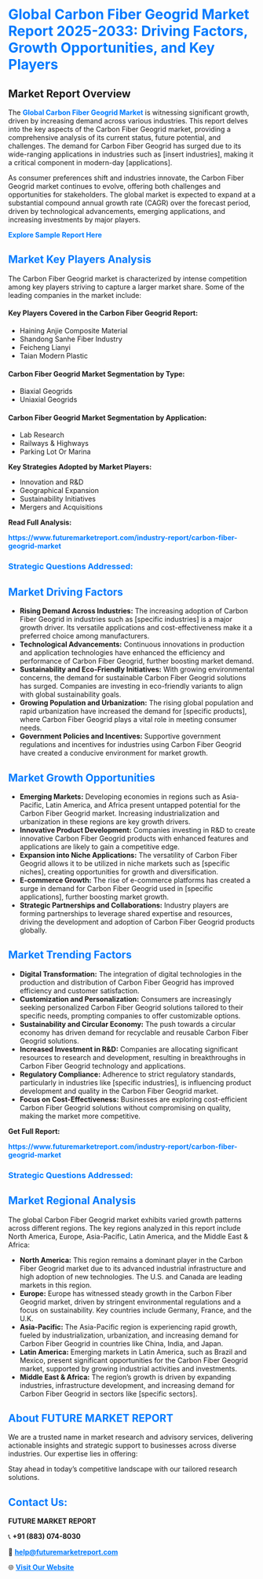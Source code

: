 <h1 style="color: #007BFF;">Global Carbon Fiber Geogrid Market Report 2025-2033: Driving Factors, Growth Opportunities, and Key Players</h1>

<section id="overview">
<h2>Market Report Overview</h2>
<p>The <a href="https://www.futuremarketreport.com/industry-report/carbon-fiber-geogrid-market" style="color: #007BFF; text-decoration: none;"><strong>Global Carbon Fiber Geogrid Market</strong></a> is witnessing significant growth, driven by increasing demand across various industries. This report delves into the key aspects of the Carbon Fiber Geogrid market, providing a comprehensive analysis of its current status, future potential, and challenges. The demand for Carbon Fiber Geogrid has surged due to its wide-ranging applications in industries such as [insert industries], making it a critical component in modern-day [applications].</p>
<p>As consumer preferences shift and industries innovate, the Carbon Fiber Geogrid market continues to evolve, offering both challenges and opportunities for stakeholders. The global market is expected to expand at a substantial compound annual growth rate (CAGR) over the forecast period, driven by technological advancements, emerging applications, and increasing investments by major players.</p>
</section>

<section id="overview">
<p><a href="https://www.futuremarketreport.com/request-sample/reportId=30424" style="color: #007BFF; text-decoration: none;"><strong>Explore Sample Report Here</strong></a></p>
</section>

<section id="key-players">
<h2 style="color: #007BFF;">Market Key Players Analysis</h2>
<p>The Carbon Fiber Geogrid market is characterized by intense competition among key players striving to capture a larger market share. Some of the leading companies in the market include:</p>
<h4>Key Players Covered in the Carbon Fiber Geogrid Report:</h4>
<ul><li>Haining Anjie Composite Material</li><li>Shandong Sanhe Fiber Industry</li><li>Feicheng Lianyi</li><li>Taian Modern Plastic</li></ul>
<h4>Carbon Fiber Geogrid Market Segmentation by Type:</h4>
<ul><li>Biaxial Geogrids</li><li>Uniaxial Geogrids</li></ul>

<h4>Carbon Fiber Geogrid Market Segmentation by Application:</h4>
<ul><li>Lab Research</li><li>Railways &amp; Highways</li><li>Parking Lot Or Marina</li></ul>
<p><strong>Key Strategies Adopted by Market Players:</strong></p>
<ul>
<li>Innovation and R&D</li>
<li>Geographical Expansion</li>
<li>Sustainability Initiatives</li>
<li>Mergers and Acquisitions</li>
</ul>
</section>

<section>
<p><strong>Read Full Analysis: </strong></p><a href="https://www.futuremarketreport.com/industry-report/carbon-fiber-geogrid-market" style="color: #007BFF; text-decoration: none;"><strong>https://www.futuremarketreport.com/industry-report/carbon-fiber-geogrid-market</strong></a>
<h3 style="color: #007BFF;">Strategic Questions Addressed:</h3>
</section>

<section id="driving-factors">
<h2 style="color: #007BFF;">Market Driving Factors</h2>
<ul>
<li><strong>Rising Demand Across Industries:</strong> The increasing adoption of Carbon Fiber Geogrid in industries such as [specific industries] is a major growth driver. Its versatile applications and cost-effectiveness make it a preferred choice among manufacturers.</li>
<li><strong>Technological Advancements:</strong> Continuous innovations in production and application technologies have enhanced the efficiency and performance of Carbon Fiber Geogrid, further boosting market demand.</li>
<li><strong>Sustainability and Eco-Friendly Initiatives:</strong> With growing environmental concerns, the demand for sustainable Carbon Fiber Geogrid solutions has surged. Companies are investing in eco-friendly variants to align with global sustainability goals.</li>
<li><strong>Growing Population and Urbanization:</strong> The rising global population and rapid urbanization have increased the demand for [specific products], where Carbon Fiber Geogrid plays a vital role in meeting consumer needs.</li>
<li><strong>Government Policies and Incentives:</strong> Supportive government regulations and incentives for industries using Carbon Fiber Geogrid have created a conducive environment for market growth.</li>
</ul>
</section>

<section id="growth-opportunities">
<h2 style="color: #007BFF;">Market Growth Opportunities</h2>
<ul>
<li><strong>Emerging Markets:</strong> Developing economies in regions such as Asia-Pacific, Latin America, and Africa present untapped potential for the Carbon Fiber Geogrid market. Increasing industrialization and urbanization in these regions are key growth drivers.</li>
<li><strong>Innovative Product Development:</strong> Companies investing in R&D to create innovative Carbon Fiber Geogrid products with enhanced features and applications are likely to gain a competitive edge.</li>
<li><strong>Expansion into Niche Applications:</strong> The versatility of Carbon Fiber Geogrid allows it to be utilized in niche markets such as [specific niches], creating opportunities for growth and diversification.</li>
<li><strong>E-commerce Growth:</strong> The rise of e-commerce platforms has created a surge in demand for Carbon Fiber Geogrid used in [specific applications], further boosting market growth.</li>
<li><strong>Strategic Partnerships and Collaborations:</strong> Industry players are forming partnerships to leverage shared expertise and resources, driving the development and adoption of Carbon Fiber Geogrid products globally.</li>
</ul>
</section>

<section id="trending-factors">
<h2 style="color: #007BFF;">Market Trending Factors</h2>
<ul>
<li><strong>Digital Transformation:</strong> The integration of digital technologies in the production and distribution of Carbon Fiber Geogrid has improved efficiency and customer satisfaction.</li>
<li><strong>Customization and Personalization:</strong> Consumers are increasingly seeking personalized Carbon Fiber Geogrid solutions tailored to their specific needs, prompting companies to offer customizable options.</li>
<li><strong>Sustainability and Circular Economy:</strong> The push towards a circular economy has driven demand for recyclable and reusable Carbon Fiber Geogrid solutions.</li>
<li><strong>Increased Investment in R&D:</strong> Companies are allocating significant resources to research and development, resulting in breakthroughs in Carbon Fiber Geogrid technology and applications.</li>
<li><strong>Regulatory Compliance:</strong> Adherence to strict regulatory standards, particularly in industries like [specific industries], is influencing product development and quality in the Carbon Fiber Geogrid market.</li>
<li><strong>Focus on Cost-Effectiveness:</strong> Businesses are exploring cost-efficient Carbon Fiber Geogrid solutions without compromising on quality, making the market more competitive.</li>
</ul>
</section>

<section>
<p><strong>Get Full Report: </strong></p><a href="https://www.futuremarketreport.com/industry-report/carbon-fiber-geogrid-market" style="color: #007BFF; text-decoration: none;"><strong>https://www.futuremarketreport.com/industry-report/carbon-fiber-geogrid-market</strong></a>
<h3 style="color: #007BFF;">Strategic Questions Addressed:</h3>
</section>


<section id="regional-analysis">
<h2 style="color: #007BFF;">Market Regional Analysis</h2>
<p>The global Carbon Fiber Geogrid market exhibits varied growth patterns across different regions. The key regions analyzed in this report include North America, Europe, Asia-Pacific, Latin America, and the Middle East & Africa:</p>
<ul>
<li><strong>North America:</strong> This region remains a dominant player in the Carbon Fiber Geogrid market due to its advanced industrial infrastructure and high adoption of new technologies. The U.S. and Canada are leading markets in this region.</li>
<li><strong>Europe:</strong> Europe has witnessed steady growth in the Carbon Fiber Geogrid market, driven by stringent environmental regulations and a focus on sustainability. Key countries include Germany, France, and the U.K.</li>
<li><strong>Asia-Pacific:</strong> The Asia-Pacific region is experiencing rapid growth, fueled by industrialization, urbanization, and increasing demand for Carbon Fiber Geogrid in countries like China, India, and Japan.</li>
<li><strong>Latin America:</strong> Emerging markets in Latin America, such as Brazil and Mexico, present significant opportunities for the Carbon Fiber Geogrid market, supported by growing industrial activities and investments.</li>
<li><strong>Middle East & Africa:</strong> The region’s growth is driven by expanding industries, infrastructure development, and increasing demand for Carbon Fiber Geogrid in sectors like [specific sectors].</li>
</ul>
</section>

<footer>
<h2 style="color: #007BFF;">About FUTURE MARKET REPORT</h2>
<p>We are a trusted name in market research and advisory services, delivering actionable insights and strategic support to businesses across diverse industries. Our expertise lies in offering:</p>

<p>Stay ahead in today’s competitive landscape with our tailored research solutions.</p>

<h2 style="color: #007BFF;">Contact Us:</h2>
<p><strong>FUTURE MARKET REPORT</strong></p>
<p>📞 <strong>+91 (883) 074-8030</strong></p>
<p>📧 <strong><a href="mailto:help@futuremarketreport.com" style="color: #007BFF;">help@futuremarketreport.com</a></strong></p>
<p>🌐 <strong><a href="https://www.futuremarketreport.com/" style="color: #007BFF;">Visit Our Website</a></strong></p>
</footer>